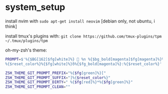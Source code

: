 # system_setup
install nvim with
`sudo apt-get install neovim` [debian only, not ubuntu, i think]

install tmux's plugins with:
`git clone https://github.com/tmux-plugins/tpm ~/.tmux/plugins/tpm`

oh-my-zsh's theme:
```bash
PROMPT=$'%{$BG[162]$fg[white]%}  %n %{$bg_bold[magenta]$fg[magenta]%}%{$FG[162]%}%{$bg_bold[magenta]$fg[white]%} %D{%X} %{$reset_color%}%{$BG[056]$fg[magenta]%}%{$BG[019]$FG[063]%}%{$BG[056]$fg[white]%} %~ %{$reset_color%}%{$FG[056]%}%{$FG[019]%}%{$reset_color%}
%{$reset_color%}%{$fg[white]%}δ%{$fg_bold[magenta]%}:%{$reset_color%}'

ZSH_THEME_GIT_PROMPT_PREFIX="%{$fg[green]%}["
ZSH_THEME_GIT_PROMPT_SUFFIX="]%{$reset_color%}"
ZSH_THEME_GIT_PROMPT_DIRTY=" %{$fg[red]%}*%{$fg[green]%}"
ZSH_THEME_GIT_PROMPT_CLEAN=""
```
